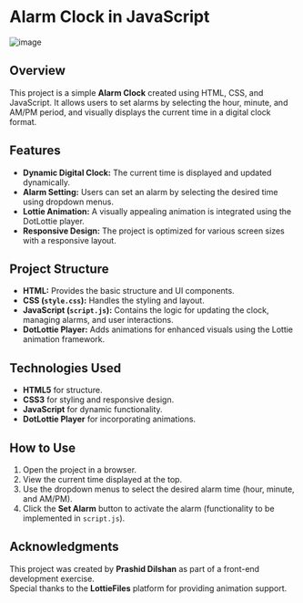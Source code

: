 # Alarm Clock in JavaScript


![image](https://github.com/user-attachments/assets/9177fcde-5b15-4db2-8c4d-817f7521f71e)


## Overview
This project is a simple **Alarm Clock** created using HTML, CSS, and JavaScript. It allows users to set alarms by selecting the hour, minute, and AM/PM period, and visually displays the current time in a digital clock format.

## Features
- **Dynamic Digital Clock:** The current time is displayed and updated dynamically.
- **Alarm Setting:** Users can set an alarm by selecting the desired time using dropdown menus.
- **Lottie Animation:** A visually appealing animation is integrated using the DotLottie player.
- **Responsive Design:** The project is optimized for various screen sizes with a responsive layout.

## Project Structure
- **HTML:** Provides the basic structure and UI components.
- **CSS (`style.css`):** Handles the styling and layout.
- **JavaScript (`script.js`):** Contains the logic for updating the clock, managing alarms, and user interactions.
- **DotLottie Player:** Adds animations for enhanced visuals using the Lottie animation framework.

## Technologies Used
- **HTML5** for structure.
- **CSS3** for styling and responsive design.
- **JavaScript** for dynamic functionality.
- **DotLottie Player** for incorporating animations.

## How to Use
1. Open the project in a browser.
2. View the current time displayed at the top.
3. Use the dropdown menus to select the desired alarm time (hour, minute, and AM/PM).
4. Click the **Set Alarm** button to activate the alarm (functionality to be implemented in `script.js`).

## Acknowledgments
This project was created by **Prashid Dilshan** as part of a front-end development exercise.  
Special thanks to the **LottieFiles** platform for providing animation support.
